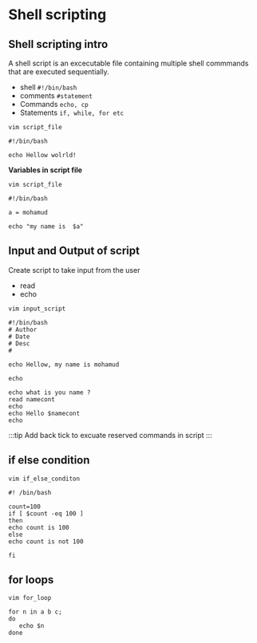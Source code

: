 # Shell scripting

## Shell scripting intro
A shell script is an excecutable file containing multiple shell commmands that are executed sequentially.

- shell `#!/bin/bash`
- comments `#statement`
- Commands `echo, cp`
- Statements `if, while, for etc`

`vim script_file`
```shell
#!/bin/bash

echo Hellow wolrld!
```

**Variables in script file**

`vim script_file`
```shell
#!/bin/bash

a = mohamud

echo "my name is  $a"
```


## Input and Output of script
Create script to take input from the user 
- read
- echo

`vim input_script` 
```shell 
#!/bin/bash
# Author
# Date
# Desc
#

echo Hellow, my name is mohamud

echo

echo what is you name ?
read namecont
echo
echo Hello $namecont
echo
```

:::tip
Add back tick to excuate reserved commands in script
:::

## if else condition

`vim if_else_conditon`
```shell
#! /bin/bash

count=100
if [ $count -eq 100 ]
then
echo count is 100
else
echo count is not 100

fi

```

## for loops
`vim for_loop`
```shell
for n in a b c;
do
   echo $n
done
```




